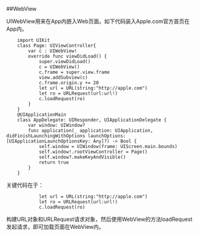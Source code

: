 
##WebView

UIWebView用来在App内嵌入Web页面。如下代码装入Apple.com官方首页在App内。

        import UIKit
        class Page: UIViewController{
            var c : UIWebView!
            override func viewDidLoad() {
                super.viewDidLoad()
                c = UIWebView()
                c.frame = super.view.frame
                view.addSubview(c)
                c.frame.origin.y += 20
                let url = URL(string:"http://apple.com")
                let ro = URLRequest(url:url!)
                c.loadRequest(ro)
            }
        }
        @UIApplicationMain
        class AppDelegate: UIResponder, UIApplicationDelegate {
            var window: UIWindow?
            func application(_ application: UIApplication, didFinishLaunchingWithOptions launchOptions: [UIApplicationLaunchOptionsKey: Any]?) -> Bool {
                self.window = UIWindow(frame: UIScreen.main.bounds)
                self.window!.rootViewController = Page()
                self.window?.makeKeyAndVisible()
                return true
            }
        }

关键代码在于：

                let url = URL(string:"http://apple.com")
                let ro = URLRequest(url:url!)
                c.loadRequest(ro)
构建URL对象和URLRequest请求对象，然后使用WebView的方法loadRequest发起请求，即可加载页面在WebView内。

